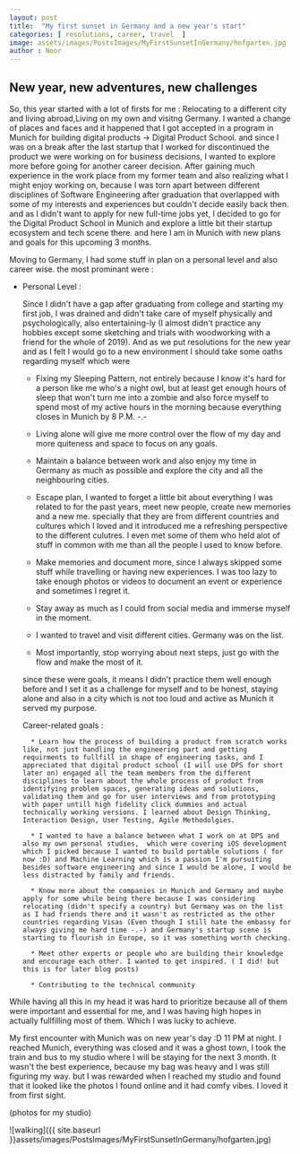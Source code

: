 ```yaml
---
layout: post
title:  "My first sunset in Germany and a new year's start"
categories: [ resolutions, career, travel  ]
image: assets/images/PostsImages/MyFirstSunsetInGermany/hofgarten.jpg
author : Noor
---
```


## New year, new adventures, new challenges

So, this year started with a lot of firsts for me : Relocating to a different city and living abroad,Living on my own and visitng Germany. I wanted a change of places and faces and it happened that I got accepted in a program in Munich for building digital products -> Digital Product School. and since I was on a break after the last startup that I worked for discontinued the product we were working on for business decisions, I wanted to explore more before going for another career decision. After gaining much experience in the work place from my former team and also realizing  what I might enjoy working on, because I was torn apart between different disciplines of Software Engineering after graduation that overlapped with some of my interests and experiences but couldn't decide easily back then. and as I didn't want to apply for new full-time jobs yet, I decided to go for the Digital Product School in Munich and explore a little bit their startup ecosystem and tech scene there. and here I am in Munich with new plans and goals for this upcoming 3 months.


Moving to Germany, I had some stuff in plan on a personal level and also career wise. the most prominant were : 

* Personal Level : 


    Since I didn't have a gap after graduating from college and starting my first job, I was drained and didn't take care of myself physically and psychologically, also entertaining-ly (I almost didn't practice any hobbies except some sketching and trials with woodworking with a friend for the whole of 2019). And as we put resolutions for the new year and as I felt I would go to a new environment I should take some oaths regarding myself which were 

    * Fixing my Sleeping Pattern, not entirely because I know it's hard for a person like me who's a night owl, but at least get enough hours of sleep that won't turn me into a zombie and also force myself to spend most of my active hours in the morning because everything closes in Munich by 8 P.M. -.-

    * Living alone will give me more control over the flow of my day and more quiteness and space to focus on any goals.

    * Maintain a balance between work and also enjoy my time in Germany as much as possible and explore the city and all the neighbouring cities.

    * Escape plan, I wanted to forget a little bit about everything I was related to for the past years, meet new people, create new memories and a new me. specially that they are from different countries and cultures which I loved and it introduced me a refreshing perspective to the different culutres. I even met some of them who held alot of stuff in common with me than all the people I used to know before.

    * Make memories and document more, since I always skipped some stuff while travelling or having new experiences. I was too lazy to take enough photos or videos to document an event or experience and sometimes I regret it.

    * Stay away as much as I could from social media and immerse myself in the moment.

    * I wanted to travel and visit different cities. Germany was on the list.

    * Most importantly, stop worrying about next steps, just go with the flow and make the most of it.
    

    since these were goals, it means I didn't practice them well enough before and I set it as a challenge for myself and to be honest, staying alone and also in a city which is not too loud and active as Munich it served my purpose.


    Career-related goals :

        * Learn how the process of building a product from scratch works like, not just handling the engineering part and getting requirments to fullfill in shape of engineering tasks, and I appreciated that digital product school (I will use DPS for short later on) engaged all the team members from the different disciplines to learn about the whole process of product from identifying problem spaces, generating ideas and solutions, validating them and go for user interviews and from prototyping with paper untill high fidelity click dummies and actual technically working versions. I learned about Design Thinking, Interaction Design, User Testing, Agile Methodolgies.

        * I wanted to have a balance between what I work on at DPS and also my own personal studies,  which were covering iOS development which I picked because I wanted to build portable solutions ( for now :D) and Machine Learning which is a passion I'm pursuiting besides software engineering and since I would be alone, I would be less distracted by family and friends.

        * Know more about the companies in Munich and Germany and maybe apply for some while being there because I was considering relocating (didn't specify a country) but Germany was on the list as I had friends there and it wasn't as restricted as the other countries regarding Visas (Even though I still hate the embassy for always giving me hard time -.-) and Germany's startup scene is starting to flourish in Europe, so it was something worth checking.

        * Meet other experts or people who are building their knowledge and encourage each other. I wanted to get inspired. ( I did! but this is for later blog posts)

        * Contributing to the technical community

While having all this in my head it was hard to prioritize because all of them were important and essential for me, and I was having high hopes in actually fullfilling most of them. Which I was lucky to achieve.

My first encounter with Munich was on new year's day :D 11 PM at night. I reached Munich, everything was closed and it was a ghost town, I took the train and bus to my studio where I will be staying for the next 3 month. It wasn't the best experience, because my bag was heavy and I was still figuring my way. but I was rewarded when I reached my studio and found that it looked like the photos I found online and it had comfy vibes. I loved it from first sight.

(photos for my studio)

![walking]({{ site.baseurl }}assets/images/PostsImages/MyFirstSunsetInGermany/hofgarten.jpg)

